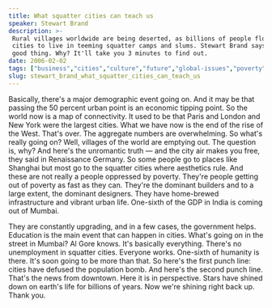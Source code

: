 ```yaml
---
title: What squatter cities can teach us
speaker: Stewart Brand
description: >-
 Rural villages worldwide are being deserted, as billions of people flock to
 cities to live in teeming squatter camps and slums. Stewart Brand says this is a
 good thing. Why? It'll take you 3 minutes to find out.
date: 2006-02-02
tags: ["business","cities","culture","future","global-issues","poverty","technology","urban-planning"]
slug: stewart_brand_what_squatter_cities_can_teach_us
---
```


Basically, there's a major demographic event going on. And it may be that passing the 50
percent urban point is an economic tipping point. So the world now is a map of
connectivity. It used to be that Paris and London and New York were the largest cities.
What we have now is the end of the rise of the West. That's over. The aggregate numbers
are overwhelming. So what's really going on? Well, villages of the world are emptying
out. The question is, why? And here's the unromantic truth — and the city air makes you
free, they said in Renaissance Germany. So some people go to places like Shanghai but most
go to the squatter cities where aesthetics rule. And these are not really a people
oppressed by poverty. They're people getting out of poverty as fast as they can. They're
the dominant builders and to a large extent, the dominant designers. They have home-brewed
infrastructure and vibrant urban life. One-sixth of the GDP in India is coming out of
Mumbai.

They are constantly upgrading, and in a few cases, the government helps. Education is the
main event that can happen in cities. What's going on in the street in Mumbai? Al Gore
knows. It's basically everything. There's no unemployment in squatter cities. Everyone
works. One-sixth of humanity is there. It's soon going to be more than that. So here's the
first punch line: cities have defused the population bomb. And here's the second punch
line. That's the news from downtown. Here it is in perspective. Stars have shined down on
earth's life for billions of years. Now we're shining right back up. Thank
you.

<!--
ad_duration=3.33
comment_count=101
event="TED2006"
external_start_time=0
intro_duration=11.82
is_subtitle_required="False"
is_talk_featured="True"
language="en"
language_swap="False"
native_language="en"
number_of_related_talks=6
number_of_speakers=1
number_of_subtitled_videos=43
number_of_tags=8
number_of_talk_download_languages=45
number_of_talk_more_resources=0
number_of_talk_recommendations=0
number_of_talks_take_actions=0
post_ad_duration=0.83
published_timestamp="2007-05-17 10:36:00"
recording_date="2006-02-02"
speaker_description="Environmentalist, futurist"
speaker_id=111
speaker_is_published=1
speaker_name="Stewart Brand"
speaker_what_others_say="Brand has always been much more of an iconoclast than an icon."
talk_id=123
talk_name="What squatter cities can teach us"
talks_tags=["business","cities","culture","future","global-issues","poverty","technology","urban-planning"]
url_photo_speaker="https://pe.tedcdn.com/images/ted/8497_254x191.jpg"
url_photo_talk="https://pe.tedcdn.com/images/ted/791d562689f4b45be4b8b5646338c464e99369b5_1600x1200.jpg"
url_webpage="https://www.ted.com/talks/stewart_brand_what_squatter_cities_can_teach_us"
video_type_name="TED Stage Talk"
-->